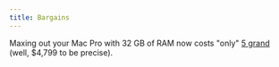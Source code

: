 ```yaml
---
title: Bargains
---
```


Maxing out your Mac Pro with 32 GB of RAM now costs "only" [5 grand](http://eshop.macsales.com/item/Other%20World%20Computing/53FB4MPK32GB/) (well, $4,799 to be precise).
